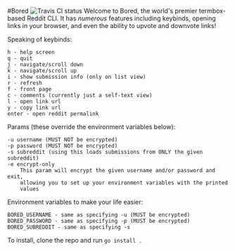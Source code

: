 #Bored ![Travis CI status](https://travis-ci.org/dambrisco/bored.svg?branch=master "Oh god why aren't there any tests")
Welcome to Bored, the world's premier termbox-based Reddit CLI. It has *numerous* features including keybinds, opening links in your browser, and even the ability to upvote and downvote links!

Speaking of keybinds:

    h - help screen
    q - quit
    j - navigate/scroll down
    k - navigate/scroll up
    i - show submission info (only on list view)
    r - refresh
    f - front page
    c - comments (currently just a self-text view)
    l - open link url
    y - copy link url
    enter - open reddit permalink

Params (these override the environment variables below):

    -u username (MUST NOT be encrypted)
    -p password (MUST NOT be encrypted)
    -s subreddit (using this loads submissions from ONLY the given subreddit)
    -e encrypt-only
        This param will encrypt the given username and/or password and exit,
        allowing you to set up your environment variables with the printed
        values

Environment variables to make your life easier:

    BORED_USERNAME - same as specifying -u (MUST be encrypted)
    BORED_PASSWORD - same as specifying -p (MUST be encrypted)
    BORED_SUBREDDIT - same as specifying -s

To install, clone the repo and run `go install .`
